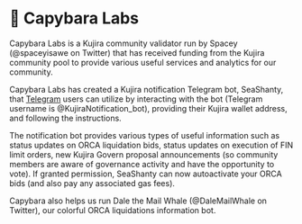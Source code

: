# 🐚 Capybara Labs

Capybara Labs is a Kujira community validator run by Spacey (@spaceyisawe on Twitter) that has received funding from the Kujira community pool to provide various useful services and analytics for our community.

Capybara Labs has created a Kujira notification Telegram bot, SeaShanty, that [Telegram](../community/kujira-socials/telegram.md) users can utilize by interacting with the bot (Telegram username is @KujiraNotification\_bot), providing their Kujira wallet address, and following the instructions.

The notification bot provides various types of useful information such as status updates on ORCA liquidation bids, status updates on execution of FIN limit orders, new Kujira Govern proposal announcements (so community members are aware of governance activity and have the opportunity to vote). If granted permission, SeaShanty can now autoactivate your ORCA bids (and also pay any associated gas fees).&#x20;

Capybara also helps us run Dale the Mail Whale (@DaleMailWhale on Twitter), our colorful ORCA liquidations information bot.  &#x20;
